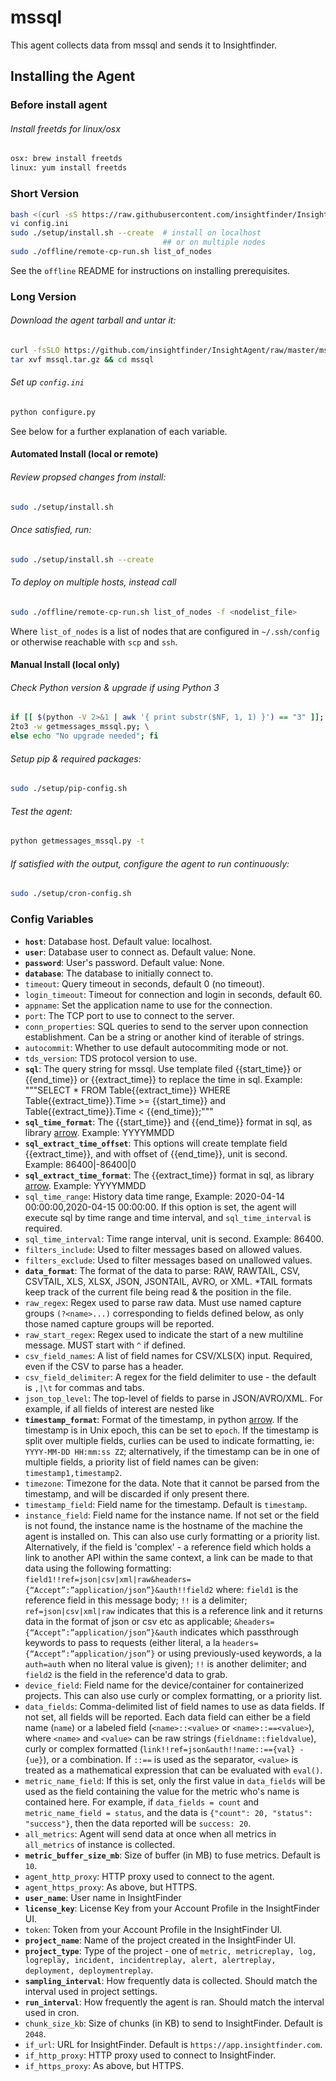 # mssql
This agent collects data from mssql and sends it to Insightfinder.
## Installing the Agent

### Before install agent
###### Install freetds for linux/osx
```bash
osx: brew install freetds
linux: yum install freetds
```

### Short Version
```bash
bash <(curl -sS https://raw.githubusercontent.com/insightfinder/InsightAgent/master/utils/fetch-agent.sh) mssql && cd mssql
vi config.ini
sudo ./setup/install.sh --create  # install on localhost
                                  ## or on multiple nodes
sudo ./offline/remote-cp-run.sh list_of_nodes
```

See the `offline` README for instructions on installing prerequisites.

### Long Version
###### Download the agent tarball and untar it:
```bash
curl -fsSLO https://github.com/insightfinder/InsightAgent/raw/master/mssql/mssql.tar.gz
tar xvf mssql.tar.gz && cd mssql
```

###### Set up `config.ini`
```bash
python configure.py
```
See below for a further explanation of each variable. 

#### Automated Install (local or remote)
###### Review propsed changes from install:
```bash
sudo ./setup/install.sh
```

###### Once satisfied, run:
```bash
sudo ./setup/install.sh --create
```

###### To deploy on multiple hosts, instead call 
```bash
sudo ./offline/remote-cp-run.sh list_of_nodes -f <nodelist_file>
```
Where `list_of_nodes` is a list of nodes that are configured in `~/.ssh/config` or otherwise reachable with `scp` and `ssh`.

#### Manual Install (local only)
###### Check Python version & upgrade if using Python 3
```bash
if [[ $(python -V 2>&1 | awk '{ print substr($NF, 1, 1) }') == "3" ]]; then \
2to3 -w getmessages_mssql.py; \
else echo "No upgrade needed"; fi
```

###### Setup pip & required packages:
```bash
sudo ./setup/pip-config.sh
```

###### Test the agent:
```bash
python getmessages_mssql.py -t
```

###### If satisfied with the output, configure the agent to run continuously:
```bash
sudo ./setup/cron-config.sh
```

### Config Variables
* **`host`**: Database host. Default value: localhost.
* **`user`**: Database user to connect as. Default value: None.
* **`password`**: User's password. Default value: None.
* **`database`**: The database to initially connect to.
* `timeout`: Query timeout in seconds, default 0 (no timeout).
* `login_timeout`: Timeout for connection and login in seconds, default 60.
* `appname`: Set the application name to use for the connection.
* `port`: The TCP port to use to connect to the server.
* `conn_properties`: SQL queries to send to the server upon connection establishment. Can be a string or another kind of iterable of strings.
* `autocommit`: Whether to use default autocommiting mode or not.
* `tds_version`: TDS protocol version to use.
* **`sql`**: The query string for mssql. Use template filed {{start_time}} or {{end_time}} or {{extract_time}} to replace the time in sql. Example: """SELECT * FROM Table{{extract_time}} WHERE Table{{extract_time}}.Time >= {{start_time}} and Table{{extract_time}}.Time < {{end_time}};"""
* **`sql_time_format`**: The {{start_time}} and {{end_time}} format in sql, as library [arrow](https://arrow.readthedocs.io/en/latest/#supported-tokens). Example: YYYYMMDD
* **`sql_extract_time_offset`**: This options will create template field {{extract_time}}, and with offset of {{end_time}}, unit is second. Example: 86400|-86400|0
* **`sql_extract_time_format`**: The {{extract_time}} format in sql, as library [arrow](https://arrow.readthedocs.io/en/latest/#supported-tokens). Example: YYYYMMDD 
* `sql_time_range`: History data time range, Example: 2020-04-14 00:00:00,2020-04-15 00:00:00. If this option is set, the agent will execute sql by time range and time interval, and `sql_time_interval` is required. 
* `sql_time_interval`: Time range interval, unit is second. Example: 86400.
* `filters_include`: Used to filter messages based on allowed values.
* `filters_exclude`: Used to filter messages based on unallowed values.
* **`data_format`**: The format of the data to parse: RAW, RAWTAIL, CSV, CSVTAIL, XLS, XLSX, JSON, JSONTAIL, AVRO, or XML. \*TAIL formats keep track of the current file being read & the position in the file.
* `raw_regex`: Regex used to parse raw data. Must use named capture groups `(?<name>...)` corresponding to fields defined below, as only those named capture groups will be reported.
* `raw_start_regex`: Regex used to indicate the start of a new multiline message. MUST start with `^` if defined.
* `csv_field_names`: A list of field names for CSV/XLS(X) input. Required, even if the CSV to parse has a header.
* `csv_field_delimiter`: A regex for the field delimiter to use - the default is `,|\t` for commas and tabs.
* `json_top_level`: The top-level of fields to parse in JSON/AVRO/XML. For example, if all fields of interest are nested like 
* **`timestamp_format`**: Format of the timestamp, in python [arrow](https://arrow.readthedocs.io/en/latest/#supported-tokens). If the timestamp is in Unix epoch, this can be set to `epoch`. If the timestamp is split over multiple fields, curlies can be used to indicate formatting, ie: `YYYY-MM-DD HH:mm:ss ZZ`; alternatively, if the timestamp can be in one of multiple fields, a priority list of field names can be given: `timestamp1,timestamp2`.
* `timezone`: Timezone for the data. Note that it cannot be parsed from the timestamp, and will be discarded if only present there.
* `timestamp_field`: Field name for the timestamp. Default is `timestamp`.
* `instance_field`: Field name for the instance name. If not set or the field is not found, the instance name is the hostname of the machine the agent is installed on. This can also use curly formatting or a priority list. Alternatively, if the field is 'complex' - a reference field which holds a link to another API within the same context, a link can be made to that data using the following formatting: `field1!!ref=json|csv|xml|raw&headers={“Accept”:”application/json”}&auth!!field2` where: `field1` is the reference field in this message body; `!!` is a delimiter; `ref=json|csv|xml|raw` indicates that this is a reference link and it returns data in the format of json or csv etc as applicable; `&headers={“Accept”:”application/json”}&auth` indicates which passthrough keywords to pass to requests (either literal, a la `headers={“Accept”:”application/json”}` or using previously-used keywords, a la `auth=auth` when no literal value is given); `!!` is another delimiter; and `field2` is the field in the reference'd data to grab.
* `device_field`: Field name for the device/container for containerized projects. This can also use curly or complex formatting, or a priority list.
* `data_fields`: Comma-delimited list of field names to use as data fields. If not set, all fields will be reported. Each data field can either be a field name (`name`) or a labeled field (`<name>::<value>` or `<name>::==<value>`), where `<name>` and `<value>` can be raw strings (`fieldname::fieldvalue`), curly or complex formatted (`link!!ref=json&auth!!name::=={val} - {ue}`), or a combination. If `::==` is used as the separator, `<value>` is treated as a mathematical expression that can be evaluated with `eval()`.
* `metric_name_field`: If this is set, only the first value in `data_fields` will be used as the field containing the value for the metric who's name is contained here. For example, if `data_fields = count` and `metric_name_field = status`, and the data is `{"count": 20, "status": "success"}`, then the data reported will be `success: 20`.
* `all_metrics`: Agent will send data at once when all metrics in `all_metrics` of instance is collected.
* **`metric_buffer_size_mb`**: Size of buffer (in MB) to fuse metrics. Default is `10`.
* `agent_http_proxy`: HTTP proxy used to connect to the agent.
* `agent_https_proxy`: As above, but HTTPS.
* **`user_name`**: User name in InsightFinder
* **`license_key`**: License Key from your Account Profile in the InsightFinder UI. 
* `token`: Token from your Account Profile in the InsightFinder UI. 
* **`project_name`**: Name of the project created in the InsightFinder UI. 
* **`project_type`**: Type of the project - one of `metric, metricreplay, log, logreplay, incident, incidentreplay, alert, alertreplay, deployment, deploymentreplay`.
* **`sampling_interval`**: How frequently data is collected. Should match the interval used in project settings.
* **`run_interval`**: How frequently the agent is ran. Should match the interval used in cron.
* `chunk_size_kb`: Size of chunks (in KB) to send to InsightFinder. Default is `2048`.
* `if_url`: URL for InsightFinder. Default is `https://app.insightfinder.com`.
* `if_http_proxy`: HTTP proxy used to connect to InsightFinder.
* `if_https_proxy`: As above, but HTTPS.
